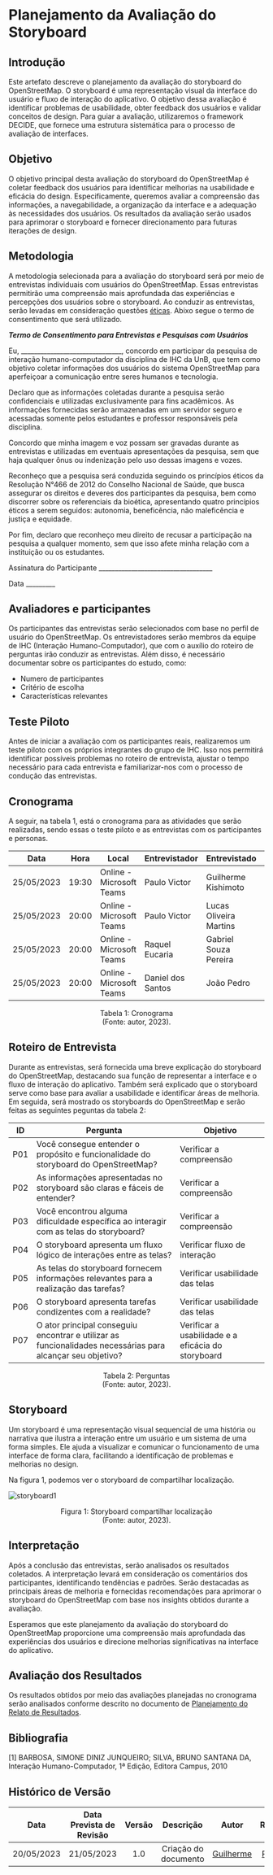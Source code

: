 # Planejamento da Avaliação do Storyboard

## Introdução

Este artefato descreve o planejamento da avaliação do storyboard do OpenStreetMap. O storyboard é uma representação visual da interface do usuário e fluxo de interação do aplicativo. O objetivo dessa avaliação é identificar problemas de usabilidade, obter feedback dos usuários e validar conceitos de design. Para guiar a avaliação, utilizaremos o framework DECIDE, que fornece uma estrutura sistemática para o processo de avaliação de interfaces.

## Objetivo

O objetivo principal desta avaliação do storyboard do OpenStreetMap é coletar feedback dos usuários para identificar melhorias na usabilidade e eficácia do design. Especificamente, queremos avaliar a compreensão das informações, a navegabilidade, a organização da interface e a adequação às necessidades dos usuários. Os resultados da avaliação serão usados para aprimorar o storyboard e fornecer direcionamento para futuras iterações de design.

## Metodologia

A metodologia selecionada para a avaliação do storyboard será por meio de entrevistas individuais com usuários do OpenStreetMap. Essas entrevistas permitirão uma compreensão mais aprofundada das experiências e percepções dos usuários sobre o storyboard. Ao conduzir as entrevistas, serão levadas em consideração questões [éticas](../../Planejamento/Aspectos_Eticos.md). Abixo segue o termo de consentimento que será utilizado.

***Termo de Consentimento para Entrevistas e Pesquisas com Usuários***

Eu, _______________________________, concordo em participar da pesquisa de interação humano-computador da disciplina de IHC da UnB, que tem como objetivo coletar informações dos usuários do sistema OpenStreetMap para aperfeiçoar a comunicação entre seres humanos e tecnologia.

Declaro que as informações coletadas durante a pesquisa serão confidenciais e utilizadas exclusivamente para fins acadêmicos. As informações fornecidas serão armazenadas em um servidor seguro e acessadas somente pelos estudantes e professor responsáveis pela disciplina.

Concordo que minha imagem e voz possam ser gravadas durante as entrevistas e utilizadas em eventuais apresentações da pesquisa, sem que haja qualquer ônus ou indenização pelo uso dessas imagens e vozes.

Reconheço que a pesquisa será conduzida seguindo os princípios éticos da Resolução N°466 de 2012 do Conselho Nacional de Saúde, que busca assegurar os direitos e deveres dos participantes da pesquisa, bem como discorrer sobre os referenciais da bioética, apresentando quatro princípios éticos a serem seguidos: autonomia, beneficência, não maleficência e justiça e equidade.

Por fim, declaro que reconheço meu direito de recusar a participação na pesquisa a qualquer momento, sem que isso afete minha relação com a instituição ou os estudantes.

Assinatura do Participante ___________________________________

Data _________


## Avaliadores e participantes

Os participantes das entrevistas serão selecionados com base no perfil de usuário do OpenStreetMap. Os entrevistadores serão membros da equipe de IHC (Interação Humano-Computador), que com o auxílio do roteiro de perguntas irão conduzir as entrevistas. Além disso, é necessário documentar sobre os participantes do estudo, como:

- Numero de participantes 
- Critério de escolha
- Características relevantes

## Teste Piloto

Antes de iniciar a avaliação com os participantes reais, realizaremos um teste piloto com os próprios integrantes do grupo de IHC. Isso nos permitirá identificar possíveis problemas no roteiro de entrevista, ajustar o tempo necessário para cada entrevista e familiarizar-nos com o processo de condução das entrevistas.

## Cronograma

A seguir, na tabela 1, está o cronograma para as atividades que serão realizadas, sendo essas o teste piloto e as entrevistas com os participantes e personas.

| Data       | Hora  | Local           | Entrevistador | Entrevistado  | Tarefa  |
|------------|-------|-----------------|---------------|---------------| ---------------|
| 25/05/2023 | 19:30 | Online - Microsoft Teams | Paulo Victor        | Guilherme Kishimoto     | Teste piloto   |
| 25/05/2023 | 20:00 | Online - Microsoft Teams | Paulo Victor          | Lucas Oliveira Martins  | Entrevista   |
| 25/05/2023 | 20:00 | Online - Microsoft Teams | Raquel Eucaria         | Gabriel Souza Pereira    | Entrevista  |
| 25/05/2023 | 20:00 | Online - Microsoft Teams | Daniel dos Santos         | João Pedro    | Entrevista  |

<div style="text-align: center">
<p> Tabela 1: Cronograma <br/>(Fonte: autor, 2023).</p>
</div>

## Roteiro de Entrevista
Durante as entrevistas, será fornecida uma breve explicação do storyboard do OpenStreetMap, destacando sua função de representar a interface e o fluxo de interação do aplicativo. Também será explicado que o storyboard serve como base para avaliar a usabilidade e identificar áreas de melhoria. Em seguida, será mostrado os storyboards do OpenStreetMap e serão feitas as seguintes peguntas da tabela 2:

| ID       | Pergunta  | Objetivo 
|------------|-------|-----------------|
| P01 | Você consegue entender o propósito e funcionalidade do storyboard do OpenStreetMap? | Verificar a compreensão    |
| P02 | As informações apresentadas no storyboard são claras e fáceis de entender? |   Verificar a compreensão    |
| P03 | Você encontrou alguma dificuldade específica ao interagir com as telas do storyboard?  | Verificar a compreensão    |
| P04 | O storyboard apresenta um fluxo lógico de interações entre as telas? |  Verificar fluxo de interação  |
| P05 | As telas do storyboard fornecem informações relevantes para a realização das tarefas? |  Verificar usabilidade das telas  |
| P06 | O storyboard apresenta tarefas condizentes com a realidade? |  Verificar usabilidade das telas  |
| P07 | O ator principal conseguiu encontrar e utilizar as funcionalidades necessárias para alcançar seu objetivo? |  Verificar a usabilidade e a eficácia do storyboard  |

<div style="text-align: center">
<p> Tabela 2: Perguntas <br/>(Fonte: autor, 2023).</p>
</div>

## Storyboard

Um storyboard é uma representação visual sequencial de uma história ou narrativa que ilustra a interação entre um usuário e um sistema de uma forma simples. Ele ajuda a visualizar e comunicar o funcionamento de uma interface de forma clara, facilitando a identificação de problemas e melhorias no design.

Na figura 1, podemos ver o storyboard de compartilhar localização.

![storyboard1](../../assets/storyboard/story.jpeg)
<div style="text-align: center">
<p> Figura 1: Storyboard compartilhar localização <br/>(Fonte: autor, 2023).</p>
</div>

## Interpretação

Após a conclusão das entrevistas, serão analisados os resultados coletados. A interpretação levará em consideração os comentários dos participantes, identificando tendências e padrões. Serão destacadas as principais áreas de melhoria e fornecidas recomendações para aprimorar o storyboard do OpenStreetMap com base nos insights obtidos durante a avaliação.

Esperamos que este planejamento da avaliação do storyboard do OpenStreetMap proporcione uma compreensão mais aprofundada das experiências dos usuários e direcione melhorias significativas na interface do aplicativo.

## Avaliação dos Resultados

Os resultados obtidos por meio das avaliações planejadas no cronograma serão analisados conforme descrito no documento de [Planejamento do Relato de Resultados](/planejamento_relato.md).

## Bibliografia

[1] BARBOSA, SIMONE DINIZ JUNQUEIRO; SILVA, BRUNO SANTANA DA, Interação Humano-Computador, 1ª Edição, Editora Campus, 2010

## Histórico de Versão
|    Data    | Data Prevista de Revisão | Versão |      Descrição       |                                                                Autor                                                                 |               Revisor               |
| :--------: | :----------------------: | :----: | :------------------: | :----------------------------------------------------------------------------------------------------------------------------------: | :---------------------------------: |
| 20/05/2023 |        21/05/2023        |  1.0   | Criação do documento | [Guilherme](https://github.com/guilhermekishimoto) | [Raquel](https://github.com/raqueleucaria) |
